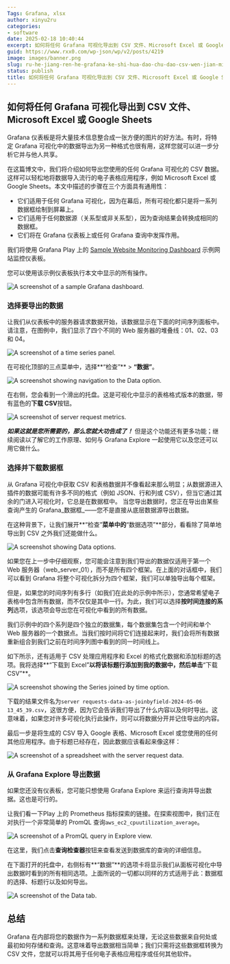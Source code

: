 ```yaml
---
Tags: Grafana, xlsx
author: xinyu2ru
categories:
- software
date: 2025-02-18 10:40:44
excerpt: 如何将任何 Grafana 可视化导出到 CSV 文件、Microsoft Excel 或 Google Sheets
guid: https://www.rxx0.com/wp-json/wp/v2/posts/4219
image: images/banner.png
slug: ru-he-jiang-ren-he-grafana-ke-shi-hua-dao-chu-dao-csv-wen-jian-microsoft-excel-huo-google-sheets
status: publish
title: 如何将任何 Grafana 可视化导出到 CSV 文件、Microsoft Excel 或 Google Sheets
---
```


## 如何将任何 Grafana 可视化导出到 CSV 文件、Microsoft Excel 或 Google Sheets

Grafana 仪表板是将大量技术信息整合成一张方便的图片的好方法。有时，将特定 Grafana 可视化中的数据导出为另一种格式也很有用，这样您就可以进一步分析它并与他人共享。 

在这篇博文中，我们将介绍如何导出您使用的任何 Grafana 可视化的 CSV 数据。这样可以轻松地将数据导入流行的电子表格应用程序，例如 Microsoft Excel 或 Google Sheets。本文中描述的步骤在三个方面具有通用性：

* 它们适用于任何 Grafana 可视化，因为在幕后，所有可视化都只是将一系列数据框绘制到屏幕上。 
* 它们适用于任何数据源（关系型或非关系型），因为查询结果会转换成相同的数据框。
* 它们将在 Grafana 仪表板上或任何 Grafana 查询中发挥作用。

我们将使用 Grafana Play 上的 [Sample Website Monitoring Dashboard](https://play.grafana.org/d/000000003/1-graphite3a-sample-website-dashboard?orgId=1) 示例网站监控仪表板。

您可以使用该示例仪表板执行本文中显示的所有操作。

![A screenshot of a sample Grafana dashboard.](images/1739846497-9c1c7f6110685de907192461cffe1bf2.png)

### 选择要导出的数据

让我们从仪表板中的服务器请求数据开始，该数据显示在下面的时间序列面板中。请注意，在图例中，我们显示了四个不同的 Web 服务器的堆叠线：01、02、03 和 04。

![A screenshot of a time series panel. ](images/1739846497-3eb23cb4649ffe299dbfe03b83a42e1c.png)

在可视化顶部的三点菜单中，选择**“检查”** > **“数据”**。

![A screenshot showing navigation to the Data option.](images/1739846497-d7a29005b9fea26afe1363f373692e33.png)

在右侧，您会看到一个滑出的托盘。这是可视化中显示的表格格式版本的数据，带有蓝色的**下载 CSV**按钮。  

![A screenshot of server request metrics.](images/1739846497-374d8faaacc2b289514bf13cf58185cf.png)

_**如果这就是您所需要的，那么您就大功告成了！**_ 但是这个功能还有更多功能；继续阅读以了解它的工作原理、如何与 Grafana Explore 一起使用它以及您还可以用它做什么。

### 选择并下载数据框

从 Grafana 可视化中获取 CSV 和表格数据并不像看起来那么明显；从数据源进入插件的数据可能有许多不同的格式（例如 JSON、行和列或 CSV），但当它通过其余的门进入可视化时，它总是在数据框中。
当您导出数据时，您正在导出由某些查询产生的 Grafana_数据框_——您不是直接从底层数据源导出数据。

在这种背景下，让我们展开**“检查”**菜单中的**“数据选项”**部分，看看除了简单地导出到 CSV 之外我们还能做什么。

![A screenshot showing Data options.](images/1739846497-633c7a902dbcb68a626c5a7a53d100cf.png)

如果您在上一步中仔细观察，您可能会注意到我们导出的数据仅适用于第一个 Web 服务器（web\_server\_01），而不是所有四个框架。在上面的对话框中，我们可以看到 Grafana 将整个可视化拆分为四个框架，我们可以单独导出每个框架。

但是，如果您的时间序列有多行（如我们在此处的示例中所示），您通常希望电子表格中包含所有数据，而不仅仅是其中一行。为此，我们可以选择**按时间连接的系列**选项，该选项会导出您在可视化中看到的所有数据。 

我们示例中的四个系列是四个独立的数据集，每个数据集包含一个时间和单个 Web 服务器的一个数据点。当我们按时间将它们连接起来时，我们会将所有数据重新组合到我们之前在时间序列图中看到的同一时间线上。 

如下所示，还有适用于 CSV 处理应用程序和 Excel 的格式化数据和添加标题的选项。我将选择**“下载到 Excel”**以将该标题行添加到我的数据中，然后单击**“下载 CSV”**。

![A screenshot showing the Series joined by time option.](images/1739846497-65faa1718d5505c281a2aa89bc4c7c1e.png)

下载的结果文件名为`server requests-data-as-joinbyfield-2024-05-06 13_45_39.csv`，这很方便，因为它会告诉我们导出了什么内容以及何时导出。这意味着，如果您对许多可视化执行此操作，则可以将数据分开并记住导出的内容。

最后一步是将生成的 CSV 导入 Google 表格、Microsoft Excel 或您使用的任何其他应用程序。由于标题已经存在，因此数据应该看起来像这样：

![A screenshot of a spreadsheet with the server request data.](images/1739846497-f8c2a64684bb723552648ba97b2aa669.png)

### 从 Grafana Explore 导出数据

如果您还没有仪表板，您可能只想使用 Grafana Explore 来运行查询并导出数据。这也是可行的。

让我们看一下Play 上的 Prometheus 指标探索的链接。在探索视图中，我们正在对执行一个非常简单的 PromQL 查询`aws_ec2_cpuutilization_average`。

![A screenshot of a PromQL query in Explore view.](images/1739846497-8749b37a1cf67ea8b99375bc1eb2acc8.png)

在这里，我们点击**查询检查器**按钮来查看发送到数据库的查询的详细信息。

在下面打开的托盘中，右侧标有**“数据”**的选项卡将显示我们从面板可视化中导出数据时看到的所有相同选项。上面所说的一切都以同样的方式适用于此：数据框的选择、标题行以及如何导出。

![A screenshot of the Data tab.](images/1739846497-2b5824d81bbb717a1579482f58d11d42.png)

## 总结

Grafana 在内部将您的数据作为一系列数据框来处理，无论这些数据来自何处或最初如何存储和查询。这意味着导出数据相当简单；我们只需将这些数据框转换为 CSV 文件，您就可以将其用于任何电子表格应用程序或任何其他软件。